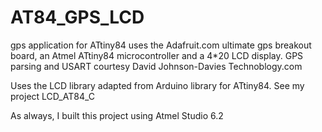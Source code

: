 # AT84_GPS_LCD
gps application for ATtiny84
uses the Adafruit.com ultimate gps breakout board, an Atmel ATtiny84 microcontroller and a 4*20 LCD display.
GPS parsing and USART courtesy David Johnson-Davies Technoblogy.com

Uses the LCD library adapted from Arduino library for ATtiny84. See my project LCD_AT84_C

As always, I built this project using Atmel Studio 6.2
